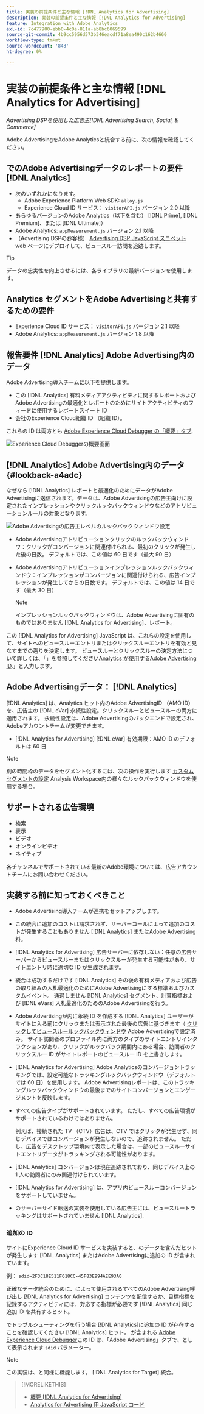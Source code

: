 ```yaml
---
title: 実装の前提条件と主な情報 [!DNL Analytics for Advertising]
description: 実装の前提条件と主な情報 [!DNL Analytics for Advertising]
feature: Integration with Adobe Analytics
exl-id: 7c477900-ebb0-4c0e-811a-ab8bc6069599
source-git-commit: 4b9cc5956d573b346eacdf71a8ea490c162b4660
workflow-type: tm+mt
source-wordcount: '843'
ht-degree: 0%

---
```


# 実装の前提条件と主な情報 [!DNL Analytics for Advertising]

*Advertising DSPを使用した広告主[!DNL Advertising Search, Social, & Commerce]*

Adobe AdvertisingをAdobe Analyticsと統合する前に、次の情報を確認してください。

## でのAdobe Advertisingデータのレポートの要件 [!DNL Analytics]

* 次のいずれかになります。
   * Adobe Experience Platform Web SDK: `alloy.js`
   * Experience Cloud ID サービス： `visitorAPI.js` バージョン 2.0 以降
* あらゆるバージョンのAdobe Analytics（以下を含む） [!DNL Prime], [!DNL Premium]、または [!DNL Ultimate]）
* Adobe Analytics: `appMeasurement.js` バージョン 2.1 以降
* （Advertising DSPのお客様） [Advertising DSP JavaScript スニペット](javascript.md) web ページにデプロイして、ビュースルー訪問を追跡します。

>[!TIP]
>
>データの忠実性を向上させるには、各ライブラリの最新バージョンを使用します。

## Analytics セグメントをAdobe Advertisingと共有するための要件

* Experience Cloud ID サービス： `visitorAPI.js` バージョン 2.1 以降
* Adobe Analytics: `appMeasurement.js` バージョン 1.8 以降

## 報告要件 [!DNL Analytics] Adobe Advertising内のデータ

Adobe Advertising導入チームに以下を提供します。

* この [!DNL Analytics] 有料メディアアクティビティに関するレポートおよびAdobe Advertisingの最適化とレポートのためにサイトアクティビティのフィードに使用するレポートスイート ID
* 会社のExperience Cloud組織 ID （組織 ID）。

これらの ID は両方とも [Adobe Experience Cloud Debugger の「概要」タブ](https://experienceleague.adobe.com/docs/debugger/using-v2/summary.html).

![Experience Cloud Debuggerの概要画面](/help/integrations/assets/a4adc-debugger-summary.png)

## [!DNL Analytics] Adobe Advertising内のデータ {#lookback-a4adc}

なぜなら [!DNL Analytics] レポートと最適化のためにデータがAdobe Advertisingに送信されます。データは、Adobe Advertisingの広告主向けに設定されたインプレッションやクリックルックバックウィンドウなどのアトリビューションルールの対象となります。

![Adobe Advertisingの広告主レベルのルックバックウィンドウ設定](/help/integrations/assets/a4adc-lookbacks.png)

* Adobe Advertisingアトリビューションクリックのルックバックウィンドウ：クリックがコンバージョンに関連付けられる、最初のクリックが発生した後の日数。 デフォルトでは、この値は 60 日です（最大 90 日）
* Adobe Advertisingアトリビューションインプレッションルックバックウィンドウ：インプレッションがコンバージョンに関連付けられる、広告インプレッションが発生してからの日数です。 デフォルトでは、この値は 14 日です（最大 30 日）

  >[!NOTE]
  >
  > インプレッションルックバックウィンドウは、Adobe Advertisingに固有のものではありません [!DNL Analytics for Advertising]、レポート。

この [!DNL Analytics for Advertising] JavaScript は、これらの設定を使用して、サイトへのビュースルーエントリまたはクリックスルーエントリを有効と見なすまでの遡りを決定します。 ビュースルーとクリックスルーの決定方法について詳しくは、「」を参照してください[Analytics が使用するAdobe Advertising ID](ids.md).」と入力します。

## Adobe Advertisingデータ： [!DNL Analytics]

[!DNL Analytics] は、Analytics ヒット内のAdobe AdvertisingID （AMO ID）を、広告主の [!DNL eVar] 永続性設定。クリックスルーとビュースルーの両方に適用されます。 永続性設定は、Adobe Advertisingのバックエンドで設定され、Adobeアカウントチームが変更できます。

* [!DNL Analytics for Advertising] [!DNL eVar] 有効期限：AMO ID のデフォルトは 60 日

>[!NOTE]
>
>別の時間枠のデータをセグメント化するには、次の操作を実行します [カスタムセグメントの設定](https://experienceleague.adobe.com/docs/analytics/components/segmentation/segmentation-workflow/seg-build.html) Analysis Workspace内の様々なルックバックウィンドウを使用する場合。

## サポートされる広告環境

* 検索
* 表示
* ビデオ
* オンラインビデオ
* ネイティブ

各チャンネルでサポートされている最新のAdobe環境については、広告アカウントチームにお問い合わせください。

## 実装する前に知っておくべきこと

* Adobe Advertising導入チームが連携をセットアップします。

* この統合に追加のコストは請求されず、サーバーコールによって追加のコストが発生することもありません [!DNL Analytics] またはAdobe Advertising料。

* [!DNL Analytics for Advertising] 広告サーバーに依存しない：任意の広告サーバーからビュースルーまたはクリックスルーが発生する可能性があり、サイトエントリ時に適切な ID が生成されます。

* 統合は成功するだけです [!DNL Analytics] その後の有料メディアおよび広告の取り組みの入札最適化のためにAdobe Advertisingにする標準およびカスタムイベント。 通過しません [!DNL Analytics] セグメント、計算指標および [!DNL eVars] 入札最適化のためのAdobe Advertisingを行う。

* Adobe Advertisingが内に永続 ID を作成する [!DNL Analytics] ユーザーがサイトに入る前にクリックまたは表示された最後の広告に基づきます（ [クリックしてビュースルールックバックウィンドウ](#lookback-a4adc) Adobe Advertisingで設定済み。 サイト訪問者のプロファイル内に両方のタイプのサイトエントリインタラクションがあり、クリックがルックバック期間内にある場合、訪問者のクリックスルー ID がサイトレポートのビュースルー ID を上書きします。

* [!DNL Analytics for Advertising] Adobe Analyticsのコンバージョントラッキングでは、設定可能なトラッキングルックバックウィンドウ（デフォルトでは 60 日）を使用します。 Adobe Advertisingレポートは、このトラッキングルックバックウィンドウの最後までのサイトコンバージョンとエンゲージメントを反映します。

* すべての広告タイプがサポートされています。 ただし、すべての広告環境がサポートされているわけではありません。

  例えば、接続された TV （CTV）広告は、CTV ではクリックが発生せず、同じデバイスではコンバージョンが発生しないので、追跡されません。 ただし、広告をデスクトップ環境内で表示した場合は、一部のビュースルーサイトエントリデータがトラッキングされる可能性があります。

* [!DNL Analytics] コンバージョンは現在追跡されており、同じデバイス上の 1 人の訪問者にのみ関連付けられています。

* [!DNL Analytics for Advertising] は、アプリ内ビュースルーコンバージョンをサポートしていません。

* のサーバーサイド転送の実装を使用している広告主には、ビュースルートラッキングはサポートされていません [!DNL Analytics].

### 追加の ID

サイトにExperience Cloud ID サービスを実装すると、のデータを含んだヒットが発生します [!DNL Analytics] またはAdobe Advertisingに追加の ID が含まれています。

例： `sdid=2F3C18E511F618CC-45F83E994AEE93A0`

正確なデータ統合のために、によって使用されるすべてのAdobe Advertising呼び出し [!DNL Analytics for Advertising] コンテンツを配信するか、目標指標を記録するアクティビティには、対応する指標が必要です [!DNL Analytics] 同じ追加 ID を共有するヒット。

でトラブルシューティングを行う場合 [!DNL Analytics]に追加の ID が存在することを確認してください [!DNL Analytics] ヒット。 が含まれる [Adobe Experience Cloud Debugger](https://experienceleague.adobe.com/docs/debugger/using-v2/summary.html)この ID は、「Adobe Advertising」タブで、として表示されます `sdid` パラメーター。

>[!NOTE]
>
> この実装は、と同様に機能します。 [!DNL Analytics for Target] 統合。

>[!MORELIKETHIS]
>
>* [概要 [!DNL Analytics for Advertising]](overview.md)
>* [Analytics for Advertising 用 JavaScript コード](/help/integrations/analytics/javascript.md)
